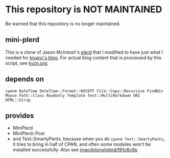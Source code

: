 # This repository is NOT MAINTAINED

Be warned that this repository is no longer maintained.

## mini-plerd

This is a clone of Jason McIntosh's [plerd](https://github.com/jmacdotorg/plerd) that I modified to have just what I needed for [kivanc's blog](https://kyzn.org). For actual blog content that is processed by this script, see [kyzn.org](https://github.com/kyzn/kyzn.org).

## depends on

```cpanm DateTime DateTime::Format::W3CDTF File::Copy::Recursive FindBin Moose Path::Class Readonly Template Text::MultiMarkdown URI HTML::Strip```

## provides

- MiniPlerd
- MiniPlerd::Post
- and Text::SmartyPants, because when you do `cpanm Text::SmartyPants`, it tries to bring in half of CPAN, and often some modules won't be installed successfully. Also see [jmacdotorg/plerd/f91c6c9e](https://github.com/jmacdotorg/plerd/commit/f91c6c9ee9e8ebe9864ecceef98e830353e130c2).
